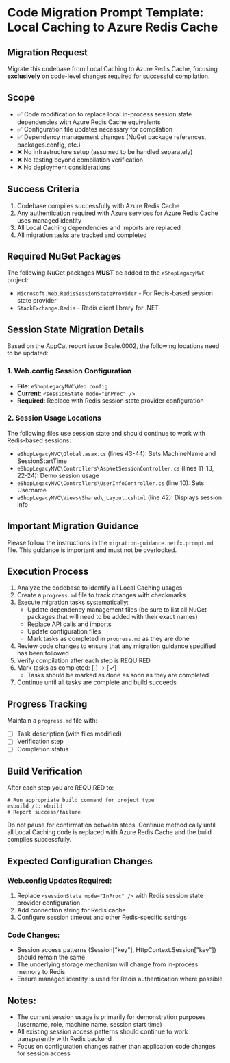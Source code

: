 # Code Migration Prompt Template: Local Caching to Azure Redis Cache

## Migration Request

Migrate this codebase from Local Caching to Azure Redis Cache, focusing **exclusively** on code-level changes required for successful compilation.

## Scope

- ✅ Code modification to replace local in-process session state dependencies with Azure Redis Cache equivalents
- ✅ Configuration file updates necessary for compilation
- ✅ Dependency management changes (NuGet package references, packages.config, etc.)
- ❌ No infrastructure setup (assumed to be handled separately)
- ❌ No testing beyond compilation verification
- ❌ No deployment considerations

## Success Criteria

1. Codebase compiles successfully with Azure Redis Cache
2. Any authentication required with Azure services for Azure Redis Cache uses managed identity
3. All Local Caching dependencies and imports are replaced
4. All migration tasks are tracked and completed

## Required NuGet Packages

The following NuGet packages **MUST** be added to the `eShopLegacyMVC` project:
- `Microsoft.Web.RedisSessionStateProvider` - For Redis-based session state provider
- `StackExchange.Redis` - Redis client library for .NET

## Session State Migration Details

Based on the AppCat report issue Scale.0002, the following locations need to be updated:

### 1. Web.config Session Configuration
- **File**: `eShopLegacyMVC\Web.config`
- **Current**: `<sessionState mode="InProc" />`
- **Required**: Replace with Redis session state provider configuration

### 2. Session Usage Locations
The following files use session state and should continue to work with Redis-based sessions:
- `eShopLegacyMVC\Global.asax.cs` (lines 43-44): Sets MachineName and SessionStartTime
- `eShopLegacyMVC\Controllers\AspNetSessionController.cs` (lines 11-13, 22-24): Demo session usage
- `eShopLegacyMVC\Controllers\UserInfoController.cs` (line 10): Sets Username
- `eShopLegacyMVC\Views\Shared\_Layout.cshtml` (line 42): Displays session info

## Important Migration Guidance

Please follow the instructions in the `migration-guidance.netfx.prompt.md` file. This guidance is important and must not be overlooked.

## Execution Process

1. Analyze the codebase to identify all Local Caching usages
2. Create a `progress.md` file to track changes with checkmarks
3. Execute migration tasks systematically:
   - Update dependency management files (be sure to list all NuGet packages that will need to be added with their exact names)
   - Replace API calls and imports
   - Update configuration files
   - Mark tasks as completed in `progress.md` as they are done
4. Review code changes to ensure that any migration guidance specified has been followed
5. Verify compilation after each step is REQUIRED
6. Mark tasks as completed: [ ] → [✓]
   - Tasks should be marked as done as soon as they are completed
7. Continue until all tasks are complete and build succeeds

## Progress Tracking

Maintain a `progress.md` file with:
- [ ] Task description (with files modified)
- [ ] Verification step
- [ ] Completion status

## Build Verification

After each step you are REQUIRED to:
```
# Run appropriate build command for project type
msbuild /t:rebuild
# Report success/failure
```

Do not pause for confirmation between steps. Continue methodically until all Local Caching code is replaced with Azure Redis Cache and the build compiles successfully.

## Expected Configuration Changes

### Web.config Updates Required:
1. Replace `<sessionState mode="InProc" />` with Redis session state provider configuration
2. Add connection string for Redis cache
3. Configure session timeout and other Redis-specific settings

### Code Changes:
- Session access patterns (Session["key"], HttpContext.Session["key"]) should remain the same
- The underlying storage mechanism will change from in-process memory to Redis
- Ensure managed identity is used for Redis authentication where possible

## Notes:
- The current session usage is primarily for demonstration purposes (username, role, machine name, session start time)
- All existing session access patterns should continue to work transparently with Redis backend
- Focus on configuration changes rather than application code changes for session access
